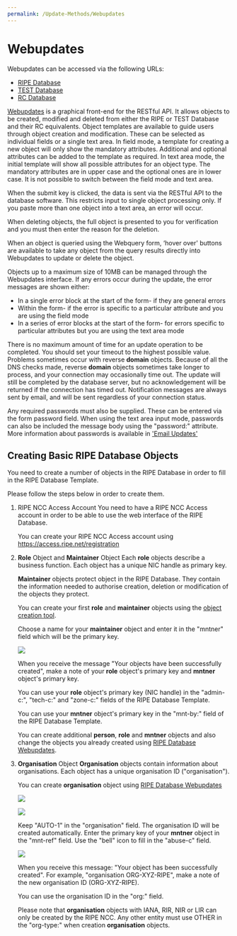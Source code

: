 ```yaml
---
permalink: /Update-Methods/Webupdates
---
```


# Webupdates

Webupdates can be accessed via the following URLs:

* [RIPE Database](https://apps.db.ripe.net)
* [TEST Database](https://apps-test.db.ripe.net)
* [RC Database](https://rc.db.ripe.net)

[Webupdates](https://apps.db.ripe.net/db-web-ui/query) is a graphical front-end for the RESTful API. It allows objects to be created, modified and deleted 
from either the RIPE or TEST Database and their RC equivalents. Object templates are available to guide users through 
object creation and modification. These can be selected as individual fields or a single text area. In field mode, a 
template for creating a new object will only show the mandatory attributes. Additional and optional attributes can be 
added to the template as required. In text area mode, the initial template will show all possible attributes for an 
object type. The mandatory attributes are in upper case and the optional ones are in lower case. It is not possible to 
switch between the field mode and text area.

When the submit key is clicked, the data is sent via the RESTful API to the database software. This restricts input to 
single object processing only. If you paste more than one object into a text area, an error will occur.

When deleting objects, the full object is presented to you for verification and you must then enter the reason for the 
deletion.

When an object is queried using the Webquery form, ‘hover over' buttons are available to take any object from the query 
results directly into Webupdates to update or delete the object.

Objects up to a maximum size of 10MB can be managed through the Webupdates interface. If any errors occur during the 
update, the error messages are shown either:

* In a single error block at the start of the form- if they are general errors
* Within the form- if the error is specific to a particular attribute and you are using the field mode
* In a series of error blocks at the start of the form- for errors specific to particular attributes but you are using the text area mode

There is no maximum amount of time for an update operation to be completed. You should set your timeout to the highest 
possible value. Problems sometimes occur with reverse **domain** objects. Because of all the DNS checks made, reverse 
**domain** objects sometimes take longer to process, and your connection may occasionally time out. The update will still 
be completed by the database server, but no acknowledgement will be returned if the connection has timed out. Notification 
messages are always sent by email, and will be sent regardless of your connection status.

Any required passwords must also be supplied. These can be entered via the form password field. When using the text area 
input mode, passwords can also be included the message body using the "password:" attribute. More information about 
passwords is available in ['Email Updates'](../Update-Methods/Email-Updates/#email-updates)


## Creating Basic RIPE Database Objects

You need to create a number of objects in the RIPE Database in order to fill in the RIPE Database Template.

Please follow the steps below in order to create them.

1. RIPE NCC Access Account
    You need to have a RIPE NCC Access account in order to be able to use the web interface of the RIPE Database.

    You can create your RIPE NCC Access account using https://access.ripe.net/registration


1. **Role** Object and **Maintainer** Object
    Each **role** objects describe a business function. Each object has a unique NIC handle as primary key.

    **Maintainer** objects protect object in the RIPE Database. They contain the information needed to authorise creation, deletion or modification of the objects they protect.

    You can create your first **role** and **maintainer** objects using the [object creation tool](https://apps.db.ripe.net/db-web-ui/webupdates/create/RIPE/role/self).

    Choose a name for your **maintainer** object and enter it in the "mntner" field which will be the primary key.

    ![](~@imgs/assignment-size.png)

    When you receive the message "Your objects have been successfully created", make a note of your **role** object's primary key and **mntner** object's primary key.

    You can use your **role** object's primary key (NIC handle) in the "admin-c:", "tech-c:" and "zone-c:" fields of the RIPE Database Template.

    You can use your **mntner** object's primary key in the "mnt-by:" field of the RIPE Database Template.

    You can create additional **person**, **role** and **mntner** objects and also change the objects you already created using [RIPE Database Webupdates](https://apps.db.ripe.net/webupdates).


1. **Organisation** Object
    **Organisation** objects contain information about organisations. Each object has a unique organisation ID ("organisation").

    You can create **organisation** object using [RIPE Database Webupdates](https://apps.db.ripe.net/webupdates)

    ![](~@imgs/object_selection.png)

    ![](~@imgs/organisation_object.png)

    Keep "AUTO-1" in the "organisation" field. The organisation ID will be created automatically.
    Enter the primary key of your **mntner** object in the "mnt-ref" field.
    Use the "bell" icon to fill in the "abuse-c" field.

    ![](~@imgs/abuse-c.png)

    When you receive this message: "Your object has been successfully created". For example, "organisation ORG-XYZ-RIPE", make a note of the new organisation ID (ORG-XYZ-RIPE).

    You can use the organisation ID in the "org:" field.

    Please note that **organisation** objects with IANA, RIR, NIR or LIR can only be created by the RIPE NCC. Any other 
    entity must use OTHER in the "org-type:" when creation **organisation** objects.
